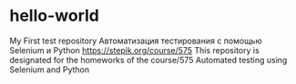 # hello-world
My First test repository
Автоматизация тестирования с помощью Selenium и Python
https://stepik.org/course/575
 This repository is designated for the homeworks of the course/575
 Automated testing using Selenium and Python